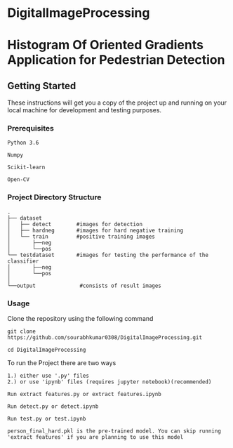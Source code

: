 # DigitalImageProcessing
# Histogram Of Oriented Gradients Application for Pedestrian Detection 

## Getting Started
These instructions will get you a copy of the project up and running on your local machine for development and testing purposes.

### Prerequisites
```
Python 3.6
```
```
Numpy
```
```
Scikit-learn
```
```
Open-CV
```

### Project Directory Structure

    .
    ├── dataset                    
    │   ├── detect        #images for detection   
    │   ├── hardneg       #images for hard negative training  
    │   └── train         #positive training images
    │       ├──neg
    │       └──pos
    └── testdataset       #images for testing the performance of the classifier
    │       ├──neg
    │       └──pos
    │
    └──output              #consists of result images
### Usage
Clone the repository using the following command
```
git clone https://github.com/sourabhkumar0308/DigitalImageProcessing.git
```
```
cd DigitalImageProcessing
```
To run the Project there are two ways
```
1.) either use '.py' files
2.) or use 'ipynb' files (requires jupyter notebook)(recommended)
```
```
Run extract features.py or extract features.ipynb
```
```
Run detect.py or detect.ipynb
```
```
Run test.py or test.ipynb
```

```
person_final_hard.pkl is the pre-trained model. You can skip running 'extract features' if you are planning to use this model
```

